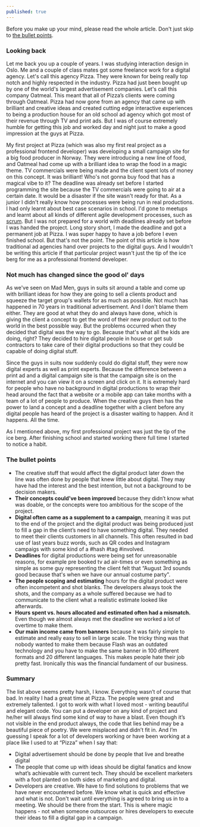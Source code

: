 ```yaml
---
published: true
---
```


Before you make up your mind, please read the whole article. Don't just skip to [the bullet points](#the-bullet-points).

### Looking back
Let me back you up a couple of years. I was studying interaction design in Oslo. Me and a couple of class mates got some freelance work for a digital agency. Let's call this agency Pizza. They were known for being really top notch and highly respected in the industry. Pizza had just been bought up by one of the world's largest advertisement companies. Let's call this company Oatmeal. This meant that all of Pizza’s clients were coming through Oatmeal. Pizza had now gone from an agency that came up with brilliant and creative ideas and created cutting edge interactive experiences to being a production house for an old school ad agency which got most of their revenue through TV and print ads. But I was of course extremely humble for getting this job and worked day and night just to make a good impression at the guys at Pizza. 

My first project at Pizza (which was also my first real project as a professional frontend developer) was developing a small campaign site for a big food producer in Norway. They were introducing a new line of food, and Oatmeal had come up with a brilliant idea to wrap the food in a magic theme. TV commercials were being made and the client spent lots of money on this concept. It was brilliant! Who's not gonna buy food that has a magical vibe to it? The deadline was already set before I started programming the site because the TV commercials were going to air at a certain date. It would be a disaster if the site wasn't ready for that. As a junior I didn't really know how processes were being run in real productions. I had only learnt about best case scenarios in school. I'd gone to meetups and learnt about all kinds of different agile development processes, such as [scrum](http://no.wikipedia.org/wiki/Scrum "wikipedia definition of scrum"). But I was not prepared for a world with deadlines already set before I was handed the project. Long story short, I made the deadline and got a permanent job at Pizza. I was super happy to have a job before I even finished school. But that's not the point. The point of this article is how traditional ad agencies hand over projects to the digital guys. And I wouldn't be writing this article if that particular project wasn't just the tip of the ice berg for me as a professional frontend developer. 

### Not much has changed since the good ol' days
As we've seen on Mad Men, guys in suits sit around a table and come up with brilliant ideas for how they are going to sell a clients product and squeeze the target group's wallets for as much as possible. Not much has happened in 70 years in traditional advertisement. And I don't blame them either. They are good at what they do and always have done, which is giving the client a concept to get the word of their new product out to the world in the best possible way. But the problems occurred when they decided that digital was the way to go. Because that's what all the kids are doing, right? They decided to hire digital people in house or get sub contractors to take care of their digital productions so that they could be capable of doing digital stuff. 

Since the guys in suits now suddenly could do digital stuff, they were now digital experts as well as print experts. Because the difference between a print ad and a digital campaign site is that the campaign site is on the internet and you can view it on a screen and click on it. It is extremely hard for people who have no background in digital productions to wrap their head around the fact that a website or a mobile app can take months with a team of a lot of people to produce. When the creative guys then has the power to land a concept and a deadline together with a client before any digital people has heard of the project is a disaster waiting to happen. And it happens. All the time. 

As I mentioned above, my first professional project was just the tip of the ice berg. After finishing school and started working there full time I started to notice a habit. 

### The bullet points
- The creative stuff that would affect the digital product later down the line was often done by people that knew little about digital. They may have had the interest and the best intention, but not a background to be decision makers.
- **Their concepts could’ve been improved** because they didn’t know what was doable, or the concepts were too ambitious for the scope of the project.
- **Digital often came as a supplement to a campaign**, meaning it was put to the end of the project and the digital product was being produced just to fill a gap in the client’s need to have something digital. They needed to meet their clients customers in all channels. This often resulted in bad use of last years buzz words, such as QR codes and Instagram campaigs with some kind of a #hash #tag #involved. 
- **Deadlines** for digital productions were being set for unreasonable reasons, for example pre booked tv ad air-times or even something as simple as some guy representing the client felt that “August 3rd sounds good because that's when we have our annual costume party". 
- **The people scoping and estimating** hours for the digital product were often incompetent and shot blanks. The developers always took the shots, and the company as a whole suffered because we had to communicate to the client what a realistic estimate looked like afterwards.
- **Hours spent vs. hours allocated and estimated often had a mismatch.** Even though we almost always met the deadline we worked a lot of overtime to make them. 
- **Our main income came from banners** because it was fairly simple to estimate and really easy to sell in large scale. The tricky thing was that nobody wanted to make them because Flash was an outdated technology and you have to make the same banner in 100 different formats and 20 different languages. This makes people hate their job pretty fast. Ironically this was the financial fundament of our business.

### Summary
The list above seems pretty harsh, I know. Everything wasn’t of course that bad. In reality I had a great time at Pizza. The people were great and extremely tallented. I got to work with what I loved most - writing beautiful and elegant code. You can put a developer on any kind of project and he/her will always find some kind of way to have a blast. Even though it’s not visible in the end product always, the code that lies behind may be a beautiful piece of poetry. We were misplaced and didn’t fit in. And I’m guessing I speak for a lot of developers working or have been working at a place like I used to at “Pizza” when I say that:

- Digital advertisement should be done by people that live and breathe digital
- The people that come up with ideas should be digital fanatics and know what’s achievable with current tech. They should be excellent marketers with a foot planted on both sides of marketing and digital. 
- Developers are creative. We have to find solutions to problems that we have never encountered before. We know what is quick and effective and what is not. Don't wait until everything is agreed to bring us in to a meeting. We should be there from the start. This is where magic happens - not when someone outsources or hires developers to execute their ideas to fill a digital gap in a campaign.